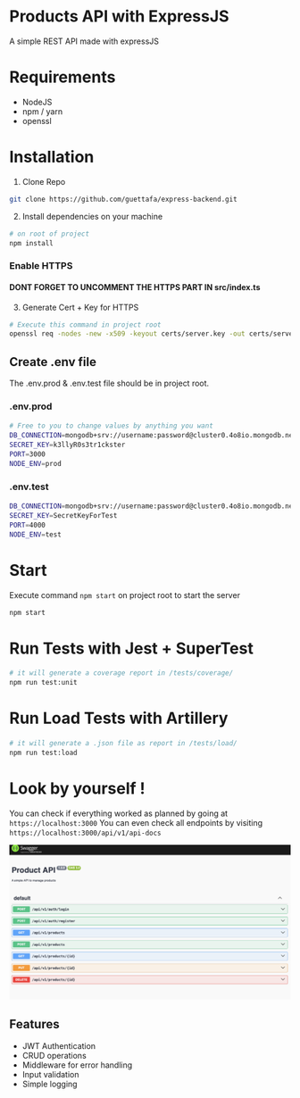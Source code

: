 # Products API with ExpressJS

A simple REST API made with expressJS

# Requirements

- NodeJS
- npm / yarn
- openssl

# Installation

1. Clone Repo 
```sh
git clone https://github.com/guettafa/express-backend.git
```

2. Install dependencies on your machine
```sh
# on root of project
npm install 
```

### Enable HTTPS
#### DONT FORGET TO UNCOMMENT THE HTTPS PART IN src/index.ts

3. Generate Cert + Key for HTTPS
```sh
# Execute this command in project root
openssl req -nodes -new -x509 -keyout certs/server.key -out certs/server.cert
```

## Create .env file
The .env.prod & .env.test file should be in project root. 

### .env.prod
```sh
# Free to you to change values by anything you want
DB_CONNECTION=mongodb+srv://username:password@cluster0.4o8io.mongodb.net/prod_db?retryWrites=true&w=majority&appName=Cluster0
SECRET_KEY=k3llyR0s3tr1ckster 
PORT=3000
NODE_ENV=prod
```
### .env.test
```sh
DB_CONNECTION=mongodb+srv://username:password@cluster0.4o8io.mongodb.net/test_db?retryWrites=true&w=majority&appName=Cluster0
SECRET_KEY=SecretKeyForTest 
PORT=4000
NODE_ENV=test
```

# Start 
Execute command `npm start` on project root to start the server

```sh
npm start 
```

# Run Tests with Jest + SuperTest
```sh
# it will generate a coverage report in /tests/coverage/
npm run test:unit
```

# Run Load Tests with Artillery
```sh
# it will generate a .json file as report in /tests/load/
npm run test:load
```

# Look by yourself !
You can check if everything worked as planned by going at `https://localhost:3000`
You can even check all endpoints by visiting `https://localhost:3000/api/v1/api-docs`

![swagger](assets/swagger.png)

## Features

- JWT Authentication
- CRUD operations
- Middleware for error handling
- Input validation
- Simple logging